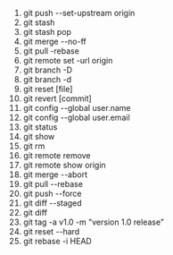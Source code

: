 1. git push --set-upstream origin <branch>
2. git stash
3. git stash pop
4. git merge --no-ff <branch>
5. git pull -rebase
6. git remote set -url origin <branch>
7. git branch -D <branch>
8. git branch -d <branch>
9. git reset [file]
10. git revert [commit]
11. git config --global user.name
12. git config --global user.email
13. git status
14. git show <commit>
15. git rm <file>
16. git remote remove <name>
17. git remote show origin
18. git merge --abort
19. git pull --rebase
20. git push --force
21. git diff --staged
22. git diff <branch1> <branch2>
23. git tag -a v1.0 -m "version 1.0 release"
24. git reset --hard
25. git rebase -i HEAD <n>